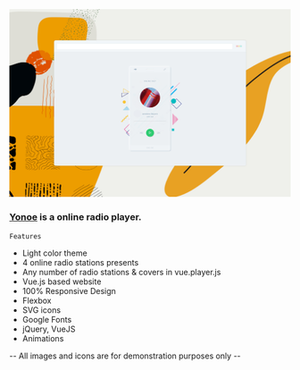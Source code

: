 <img src="preview/view.jpg">

### [Yonoe](https://yonoe.vercel.app/) is a online radio player. ###

```
Features
```

- Light color theme
- 4 online radio stations presents
- Any number of radio stations & covers in vue.player.js
- Vue.js based website
- 100% Responsive Design
- Flexbox
- SVG icons 
- Google Fonts
- jQuery, VueJS
- Animations

-- All images and icons are for demonstration purposes only --
